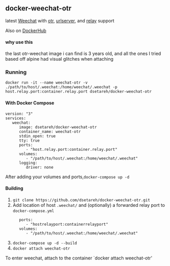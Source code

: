 ## docker-weechat-otr
latest [Weechat](https://weechat.org/) with [otr](https://weechat.org/scripts/source/otr.py.html/), [urlserver](https://weechat.org/scripts/source/urlserver.py.html/), and [relay](https://weechat.org/files/doc/stable/weechat_relay_protocol.en.html) support

Also on [DockerHub](https://hub.docker.com/r/dsetareh/docker-weechat-otr)

#### why use this
the last otr-weechat image i can find is 3 years old, and all the ones I tried based off alpine had visual glitches when attaching

### Running
`docker run -it --name weechat-otr -v ./path/to/host/.weechat:/home/weechat/.weechat -p host.relay.port:container.relay.port dsetareh/docker-weechat-otr`
#### With Docker Compose
```
version: "3"
services:
   weechat:
      image: dsetareh/docker-weechat-otr
      container_name: weechat-otr
      stdin_open: true
      tty: true
      ports:
         - "host.relay.port:container.relay.port"
      volumes:
         - "/path/to/host/.weechat:/home/weechat/.weechat"
      logging:
         driver: none
```
After adding your volumes and ports,`docker-compose up -d`

#### Building
1. `git clone https://github.com/dsetareh/docker-weechat-otr.git`
2. Add location of host `.weechat/` and (optionally) a forwarded relay port to `docker-compose.yml` 
```
      ports:
         - "hostrelayport:containerrelayport"
      volumes:
         - "/path/to/host/.weechat:/home/weechat/.weechat"

```
3. `docker-compose up -d --build` 
4. `docker attach weechat-otr`

To enter weechat, attach to the container `docker attach weechat-otr' 

